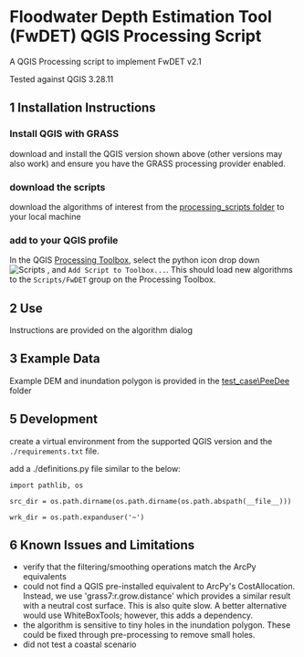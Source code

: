 # Floodwater Depth Estimation Tool (FwDET) QGIS Processing Script

A QGIS Processing script to implement FwDET v2.1

Tested against QGIS 3.28.11

## 1 Installation Instructions

### Install QGIS with GRASS
download and install the QGIS version shown above (other versions may also work) and ensure you have the GRASS processing provider enabled. 

### download the scripts
download the algorithms of interest from the [processing_scripts folder](floodrescaler/processing_scripts) to your local machine

### add to your QGIS profile
In the QGIS [Processing Toolbox](https://docs.qgis.org/3.22/en/docs/user_manual/processing/toolbox.html#the-toolbox), select the python icon drop down ![Scripts](/qgis/assets/mIconPythonFile.png) , and `Add Script to Toolbox...`. This should load new algorithms to the `Scripts/FwDET` group on the Processing Toolbox.


## 2 Use
Instructions are provided on the algorithm dialog

## 3 Example Data
Example DEM and inundation polygon is provided in the [test_case\PeeDee](test_case/PeeDee) folder
 

## 5 Development
create a virtual environment from the supported QGIS version and the `./requirements.txt` file. 

add a ./definitions.py file similar to the below:

```
import pathlib, os

src_dir = os.path.dirname(os.path.dirname(os.path.abspath(__file__)))

wrk_dir = os.path.expanduser('~')
```

## 6 Known Issues and Limitations

- verify that the filtering/smoothing operations match the ArcPy  equivalents
- could not find a QGIS pre-installed equivalent to ArcPy's CostAllocation. Instead, we use 'grass7:r.grow.distance' which provides a similar result with a neutral cost surface. This is also quite slow. A better alternative would use WhiteBoxTools; however, this adds a dependency. 
- the algorithm is sensitive to tiny holes in the inundation polygon.  These could be fixed through pre-processing to remove small holes.
- did not test a coastal scenario
